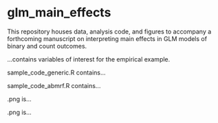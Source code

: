 # glm_main_effects

This repository houses data, analysis code, and figures to accompany a forthcoming manuscript on interpreting main effects in GLM models of binary and count outcomes. 

...contains variables of interest for the empirical example.

sample_code_generic.R contains...

sample_code_abmrf.R contains...

.png is...

.png is...
